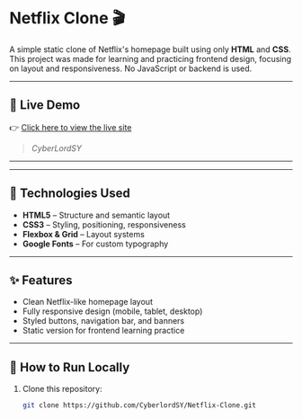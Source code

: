# Netflix Clone 🎬

A simple static clone of Netflix's homepage built using only **HTML** and **CSS**. This project was made for learning and practicing frontend design, focusing on layout and responsiveness. No JavaScript or backend is used.

---

## 🔗 Live Demo

👉 [Click here to view the live site](https://https://cyberlordsy.github.io/Netflix-Clone)

> *CyberLordSY*

---

---

## 🧰 Technologies Used

- **HTML5** – Structure and semantic layout
- **CSS3** – Styling, positioning, responsiveness
- **Flexbox & Grid** – Layout systems
- **Google Fonts** – For custom typography

---

## ✨ Features

- Clean Netflix-like homepage layout
- Fully responsive design (mobile, tablet, desktop)
- Styled buttons, navigation bar, and banners
- Static version for frontend learning practice

---


## 🚀 How to Run Locally

1. Clone this repository:
   ```bash
   git clone https://github.com/CyberlordSY/Netflix-Clone.git
